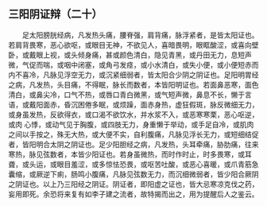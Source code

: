 ## 三阳阴证辩（二十）


&emsp;&emsp;足太阳膀胱经病，凡发热头痛，腰脊强，肩背痛，脉浮紧者，是皆太阳证也。若肩背畏寒，恶心欲呕，或眼目无神，不欲见人，喜暗畏明，眼眶酸涩，或喜向壁卧，或戴眼上视，或头倾身痛，甚或颜色清白，隐见青黑，或丹田无力，息短声微，气促而喘，或咽中闭塞，或角弓发痉，或小水清白，或失小便，或小便短赤而内不喜冷，凡脉见浮空无力，或沉紧细弱者，皆太阳合少阴之阴证也。足阳明胃经之病，凡发热，头目痛，不得眠，脉长而数者，本皆阳明证也。若面鼻恶寒，面色清白，或鼻尖冷，口气不热，或唇口青白微黑，或气短声微，鼻息不长，懒于言语，或戴阳面赤，昏沉困倦多眠，或烦躁，面赤身热，虚狂假斑，脉反微细无力，或身虽发热，反欲得衣，或口渴不欲饮水，并水浆不入，或恶寒寒栗，恶心呕逆，或肉 心悸，或动气见于胸腹，或四肢无力，身重懒于举动，或手足自冷，或肌肉之间以手按之，殊无大热，或大便不实，自利腹痛，凡脉见浮长无力，或短细结促者，皆阳明合太阴之阴证也。足少阳胆经之病，凡发热，头耳牵痛，胁肋痛，往来寒热，脉见弦数者，本皆少阳证也。若身虽微热，而时作时止，时多畏寒，或耳聋，或头运，或眼目羞涩，或多惊怯恐畏，或呕苦吐酸，或恶心喜暖，或爪青筋急囊缩，或厥逆下痢，肠鸣小腹痛，凡脉见弦数无力，而沉细微弱者，皆少阳合厥阴之阴证也。以上乃三阳经之阴证。阴证者，即阳虚之证也，皆大忌寒凉克伐之药，妄用即死。余恐将来复有如李子建之流者，故特揭而出之，用为提醒后人之鉴云。

